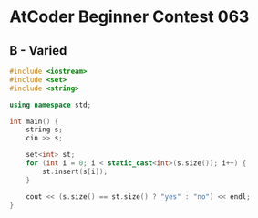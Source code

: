 # AtCoder Beginner Contest 063
## B - Varied
```cpp
#include <iostream>
#include <set>
#include <string>

using namespace std;

int main() {
    string s;
    cin >> s;

    set<int> st;
    for (int i = 0; i < static_cast<int>(s.size()); i++) {
        st.insert(s[i]);
    }

    cout << (s.size() == st.size() ? "yes" : "no") << endl;
}
```
